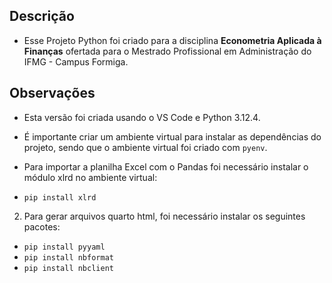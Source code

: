 ## Descrição

- Esse Projeto Python foi criado para a disciplina **Econometria Aplicada à Finanças** ofertada para o Mestrado Profissional em Administração do IFMG - Campus Formiga. 


## Observações 

- Esta versão foi criada usando o VS Code e Python 3.12.4.

- É importante criar um ambiente virtual para instalar as dependências do projeto, sendo que o ambiente virtual foi criado com `pyenv`.

- Para importar a planilha Excel com o Pandas foi necessário instalar o módulo xlrd no 
ambiente virtual: 

- `pip install xlrd`

2. Para gerar arquivos quarto html, foi necessário instalar os seguintes pacotes: 

- `pip install pyyaml`
- `pip install nbformat`
- `pip install nbclient`

